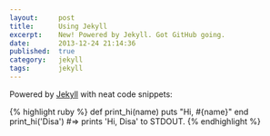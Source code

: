 ```yaml
---
layout:     post
title:      Using Jekyll
excerpt:    New! Powered by Jekyll. Got GitHub going.
date:       2013-12-24 21:14:36
published:  true
category:   jekyll
tags:       jekyll
---
```


Powered by [Jekyll][jekyll] with neat code snippets:

{% highlight ruby %}
def print_hi(name)
  puts "Hi, #{name}"
end
print_hi('Disa')
#=> prints 'Hi, Disa' to STDOUT.
{% endhighlight %}

[jekyll]: http://jekyllrb.com

